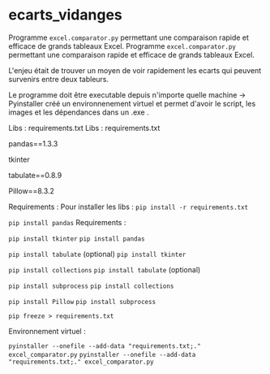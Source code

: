 # ecarts_vidanges

Programme ```excel.comparator.py``` permettant une comparaison rapide et efficace de grands tableaux Excel.
Programme `excel.comparator.py` permettant une comparaison rapide et efficace de grands tableaux Excel.

L'enjeu était de trouver un moyen de voir rapidement les ecarts qui peuvent survenirs entre deux tableurs.

Le programme doit être executable depuis n'importe quelle machine -> Pyinstaller créé un environnenement virtuel et permet d'avoir le script, les images et les dépendances dans un .exe .


Libs :  requirements.txt
Libs : requirements.txt

pandas==1.3.3

tkinter

tabulate==0.8.9

Pillow==8.3.2


Requirements : 
Pour installer les libs : `pip install -r requirements.txt`

``` pip install pandas ```
Requirements :

``` pip install tkinter ```
`pip install pandas`

``` pip install tabulate ``` (optional)
`pip install tkinter`

``` pip install collections ```
`pip install tabulate` (optional)

``` pip install subprocess ```
`pip install collections`

``` pip install Pillow ```
`pip install subprocess`

`pip freeze > requirements.txt`

Environnement virtuel :

```pyinstaller --onefile --add-data "requirements.txt;." excel_comparator.py``` 
`pyinstaller --onefile --add-data "requirements.txt;." excel_comparator.py`
